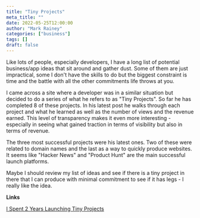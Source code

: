 ```yaml
---
title: "Tiny Projects"
meta_title: ""
date: 2022-05-25T12:00:00
author: "Mark Rainey"
categories: ["business"]
tags: []
draft: false
---
```


Like lots of people, especially developers, I have a long list of potential business/app ideas that sit around and gather dust. Some of them are just impractical, some I don't have the skills to do but the biggest constraint is time and the battle with all the other commitments life throws at you.


I came across a site where a developer was in a similar situation but decided to do a series of what he refers to as "Tiny Projects". So far he has completed 8 of these projects. In his latest post he walks through each project and what he learned as well as the number of views and the revenue earned. This level of transparency makes it even more interesting - especially in seeing what gained traction in terms of visibility but also in terms of revenue.

The three most successful projects were his latest ones. Two of these were related to domain names and the last as a way to quickly produce websites. It seems like "Hacker News" and "Product Hunt" are the main successful launch platforms.

Maybe I should review my list of ideas and see if there is a tiny project in there that I can produce with minimal commitment to see if it has legs - I really like the idea.

__Links__

[I Spent 2 Years Launching Tiny Projects](https://tinyprojects.dev/posts/i_spent_two_years_launching_tiny_projects)
